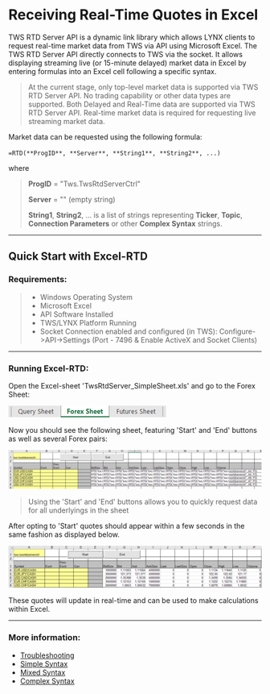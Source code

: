 # Receiving Real-Time Quotes in Excel

TWS RTD Server API is a dynamic link library which allows LYNX clients to request real-time market data from TWS via API using Microsoft Excel. The TWS RTD Server API directly connects to TWS via the socket. It allows displaying streaming live (or 15-minute delayed) market data in Excel by entering formulas into an Excel cell following a specific syntax.

> At the current stage, only top-level market data is supported via TWS RTD Server API. No trading capability or other data types are supported. Both Delayed and Real-Time data are supported via TWS RTD Server API. Real-time market data is required for requesting live streaming market data.

Market data can be requested using the following formula:

`=RTD(**ProgID**, **Server**, **String1**, **String2**, ...)`

where

> **ProgID** = "Tws.TwsRtdServerCtrl"
>
> **Server** = "" (empty string)
>
> **String1**, **String2**, ... is a list of strings representing **Ticker**, **Topic**, **Connection Parameters** or other **Complex Syntax** strings.

---

## Quick Start with Excel-RTD

### Requirements:

> - Windows Operating System
> - Microsoft Excel
> - API Software Installed
> - TWS/LYNX Platform Running
> - Socket Connection enabled and configured (in TWS): Configure->API->Settings (Port - 7496 & Enable ActiveX and Socket Clients)



---

### Running Excel-RTD:

Open the Excel-sheet 'TwsRtdServer_SimpleSheet.xls' and go to the Forex Sheet:



![](images/Excel-RTD_3.png)



Now you should see the following sheet, featuring 'Start' and 'End' buttons as well as several Forex pairs:



![](images/Excel-RTD_1.png)



> Using the 'Start' and 'End' buttons allows you to quickly request data for all underlyings in the sheet



After opting to 'Start' quotes should appear within a few seconds in the same fashion as displayed below.



![](images/Excel-RTD_2.png)



These quotes will update in real-time and can be used to make calculations within Excel.

---

### More information:

- [Troubleshooting](https://api.lynx.academy/RTD_Troubleshooting)
- [Simple Syntax](https://api.lynx.academy/RTD_Simple_Syntax)
- [Mixed Syntax](https://api.lynx.academy/RTD_Mixed_Syntax)
- [Complex Syntax](https://api.lynx.academy/RTD_Complex_Syntax)